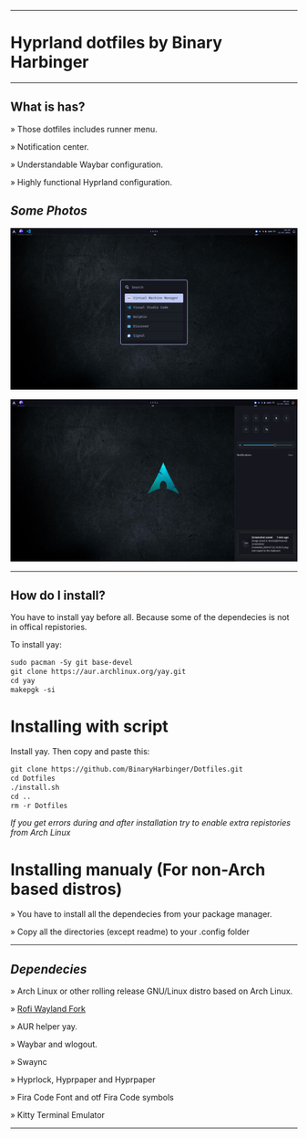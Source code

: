 
----------------------------------------------------------------------------------------

# Hyprland dotfiles by Binary Harbinger

----------------------------------------------------------------------------------------

## What is has?

» Those dotfiles includes runner menu.

» Notification center.

» Understandable Waybar configuration.

» Highly functional Hyprland configuration.

## *Some Photos*

![Photo](https://raw.githubusercontent.com/BinaryHarbinger/Dotfiles/main/readme/photo3.png?raw=true)


![Photo](https://raw.githubusercontent.com/BinaryHarbinger/Dotfiles/main/readme/photo2.png?raw=true)

----------------------------------------------------------------------------------------

## How do I install?

You have to install yay before all. Because some of the dependecies is not in offical repistories.

To install yay: 
```
sudo pacman -Sy git base-devel
git clone https://aur.archlinux.org/yay.git
cd yay
makepgk -si
```

# Installing with script

Install yay. Then copy and paste this:
``` 
git clone https://github.com/BinaryHarbinger/Dotfiles.git
cd Dotfiles
./install.sh
cd ..
rm -r Dotfiles
```
_If you get errors during and after installation try to enable extra repistories from Arch Linux_

# Installing manualy (For non-Arch based distros)

» You have to install all the dependecies from your package manager.

» Copy all the directories (except readme) to your .config folder

***

## *Dependecies*
  
  » Arch Linux or other rolling release GNU/Linux distro based on Arch Linux.

  » [Rofi Wayland Fork](https://github.com/A417ya/rofi-wayland)

  » AUR helper yay.

  » Waybar and wlogout.

  » Swaync

  » Hyprlock, Hyprpaper and Hyprpaper

  » Fira Code Font and otf Fira Code symbols

  » Kitty Terminal Emulator


----------------------------------------------------------------------------------------
